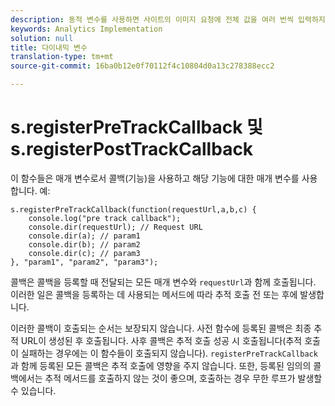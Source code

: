 ```yaml
---
description: 동적 변수를 사용하면 사이트의 이미지 요청에 전체 값을 여러 번씩 입력하지 않고도 한 변수에서 다른 변수로 값을 복사할 수 있습니다.
keywords: Analytics Implementation
solution: null
title: 다이내믹 변수
translation-type: tm+mt
source-git-commit: 16ba0b12e0f70112f4c10804d0a13c278388ecc2

---
```



# s.registerPreTrackCallback 및 s.registerPostTrackCallback

이 함수들은 매개 변수로서 콜백(기능)을 사용하고 해당 기능에 대한 매개 변수를 사용합니다. 예:

```
s.registerPreTrackCallback(function(requestUrl,a,b,c) { 
    console.log("pre track callback"); 
    console.dir(requestUrl); // Request URL 
    console.dir(a); // param1 
    console.dir(b); // param2 
    console.dir(c); // param3 
}, "param1", "param2", "param3");
```

콜백은 콜백을 등록할 때 전달되는 모든 매개 변수와 `requestUrl`과 함께 호출됩니다. 이러한 일은 콜백을 등록하는 데 사용되는 메서드에 따라 추적 호출 전 또는 후에 발생합니다.

이러한 콜백이 호출되는 순서는 보장되지 않습니다. 사전 함수에 등록된 콜백은 최종 추적 URL이 생성된 후 호출됩니다. 사후 콜백은 추적 호출 성공 시 호출됩니다(추적 호출이 실패하는 경우에는 이 함수들이 호출되지 않습니다). `registerPreTrackCallback`과 함께 등록된 모든 콜백은 추적 호출에 영향을 주지 않습니다. 또한, 등록된 임의의 콜백에서는 추적 메서드를 호출하지 않는 것이 좋으며, 호출하는 경우 무한 루프가 발생할 수 있습니다.
